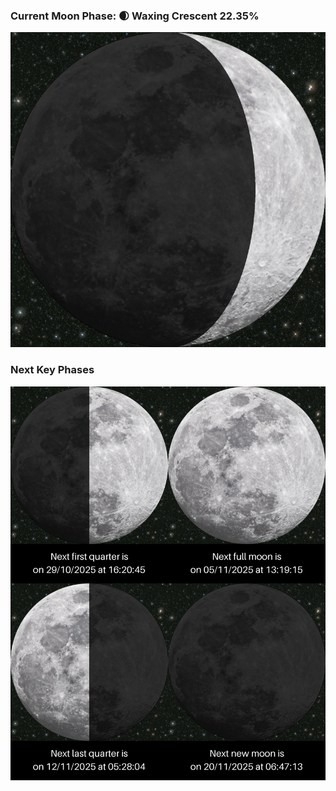 ### Current Moon Phase: 🌒 Waxing Crescent 22.35%
![Moon Phase](moonphase.png)
### Next Key Phases
![Gallery](gallery.png)
